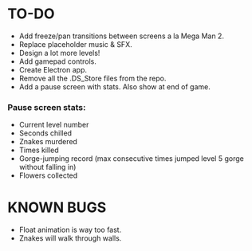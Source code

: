# TO-DO
* Add freeze/pan transitions between screens a la Mega Man 2.
* Replace placeholder music & SFX.
* Design a lot more levels!
* Add gamepad controls.
* Create Electron app.
* Remove all the .DS_Store files from the repo.
* Add a pause screen with stats. Also show at end of game.

### Pause screen stats:
* Current level number
* Seconds chilled
* Znakes murdered
* Times killed
* Gorge-jumping record (max consecutive times jumped level 5 gorge without falling in)
* Flowers collected

# KNOWN BUGS
* Float animation is way too fast.
* Znakes will walk through walls.

